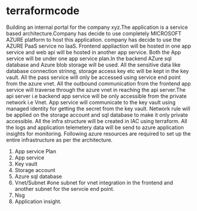 
# terraformcode

Building an internal portal for the company xyz.The application is a service based architecture.Company has decide to use completely MICROSOFT AZURE platform to host this application.
company has decide to use the AZURE PaaS service no IaaS. Frontend appliaction will be hosted in one app service and web api will be hosted in another app service. Both the App service will be under one app service plan.In the backend AZure sql database and Azure blob storage will be used. All the sensitive data like database connection strinng, storage access key etc will be kept in the key vault. All the pass service will only be accessed using service end point from the azure vnet. All the outbound communication from the frontend app service will traverse through the azure vnet in reaching the api server.The api server i.e backend app service will be only accessible from the private network i.e Vnet. App service will communicate to the key vault using managed identity for getting the secret from the key vault. Network rule will be applied on the storage account and sql database to make it only private accessible. All the infra structure will be created in IAC using terraform. All the logs and application telemetery data will be send to azure application insights for monitoring.
Following azure resources are required to set up the entire infrastructure as per the architecture.
1. App service Plan
2. App service
3. Key vault
4. Storage account
5. Azure sql database
6. Vnet/Subnet #one subnet for vnet integration in the frontend and another subnet for the servcie end point.
7. Nsg 
8. Application insight.

